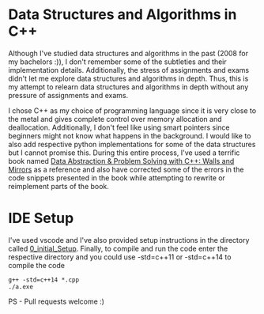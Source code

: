 # Data Structures and Algorithms in C++

Although I've studied data structures and algorithms in the past (2008 for my bachelors :)), I don't remember some of the subtleties and their implementation details. Additionally, the stress of assignments and exams didn't let me explore data structures and algorithms in depth. Thus, this is my attempt to relearn data structures and algorithms in depth without any pressure of assignments and exams. 

I chose C++ as my choice of programming language since it is very close to the metal and gives complete control over memory allocation and deallocation. Additionally, I don't feel like using smart pointers since beginners might not know what happens in the background.  I would like to also add respective python implementations for some of the data structures but I cannot promise this. During this entire process, I've used a terrific book named [Data Abstraction & Problem Solving with C++: Walls and Mirrors](https://www.amazon.com/Data-Abstraction-Problem-Solving-Mirrors/dp/0132923726) as a reference and also have corrected some of the errors in the code snippets presented in the book while attempting to rewrite or reimplement parts of the book.

# IDE Setup
I've used vscode and I've also provided setup instructions in the directory called [0_initial_Setup](./0_initial_Setup). Finally, to compile and run the code enter the respective directory and you could use -std=c++11 or -std=c++14 to compile the code
```
g++ -std=c++14 *.cpp
./a.exe
```

PS - Pull requests welcome :)